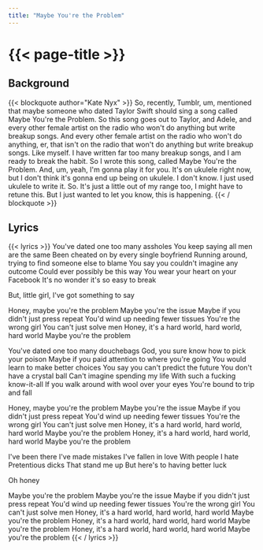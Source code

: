 ```yaml
---
title: "Maybe You're the Problem"
---
```

# {{< page-title >}}

## Background
{{< blockquote author="Kate Nyx" >}}
So, recently, Tumblr, um, mentioned that maybe someone who dated Taylor Swift should sing a song called Maybe You're the Problem.  So this song goes out to Taylor, and Adele, and every other female artist on the radio who won't do anything but write breakup songs.  And every other female artist on the radio who won't do anything, er, that isn't on the radio that won't do anything but write breakup songs.  Like myself.  I have written far too many breakup songs, and I am ready to break the habit.  So I wrote this song, called Maybe You're the Problem.  And, um, yeah, I'm gonna play it for you.  It's on ukulele right now, but I don't think it's gonna end up being on ukulele.  I don't know.  I just used ukulele to write it.  So.  It's just a little out of my range too, I might have to retune this.  But I just wanted to let you know, this is happening.
{{< / blockquote >}}

## Lyrics
{{< lyrics >}}
You've dated one too many assholes
You keep saying all men are the same
Been cheated on by every single boyfriend
Running around, trying to find someone else to blame
You say you couldn't imagine any outcome
Could ever possibly be this way
You wear your heart on your Facebook
It's no wonder it's so easy to break

But, little girl, I've got something to say

Honey, maybe you're the problem
Maybe you're the issue
Maybe if you didn't just press repeat
You'd wind up needing fewer tissues
You're the wrong girl
You can't just solve men
Honey, it's a hard world, hard world, hard world
Maybe you're the problem

You've dated one too many douchebags
God, you sure know how to pick your poison
Maybe if you paid attention to where you're going
You would learn to make better choices
You say you can't predict the future
You don't have a crystal ball
Can't imagine spending my life
With such a fucking know-it-all
If you walk around with wool over your eyes
You're bound to trip and fall

Honey, maybe you're the problem
Maybe you're the issue
Maybe if you didn't just press repeat
You'd wind up needing fewer tissues
You're the wrong girl
You can't just solve men
Honey, it's a hard world, hard world, hard world
Maybe you're the problem
Honey, it's a hard world, hard world, hard world
Maybe you're the problem

I've been there
I've made mistakes
I've fallen in love
With people I hate
Pretentious dicks
That stand me up
But here's to having better luck

Oh honey

Maybe you're the problem
Maybe you're the issue
Maybe if you didn't just press repeat
You'd wind up needing fewer tissues
You're the wrong girl
You can't just solve men
Honey, it's a hard world, hard world, hard world
Maybe you're the problem
Honey, it's a hard world, hard world, hard world
Maybe you're the problem
Honey, it's a hard world, hard world, hard world
Maybe you're the problem
{{< / lyrics >}}
